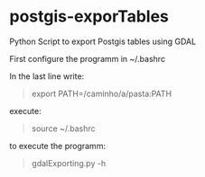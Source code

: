 # postgis-exporTables
Python Script to export Postgis tables using GDAL

First configure the programm in ~/.bashrc

In the last line write:
> export PATH=/caminho/a/pasta:PATH

execute:

>source ~/.bashrc


to execute the programm:

>gdalExporting.py -h




